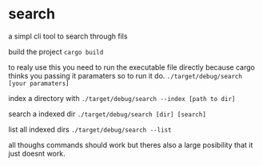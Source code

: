 # search
a simpl cli tool to search through fils

build the project 
`cargo build`

to realy use this you need to run the executable file directly because cargo thinks you passing it paramaters so to run it do.
`./target/debug/search [your paramaters]`

index a directory with
`./target/debug/search --index [path to dir]`

search a indexed dir
`./target/debug/search [dir] [search]`

list all indexed dirs 
`./target/debug/search --list`

all thoughs commands should work but theres also a large posibility that it just doesnt work.
